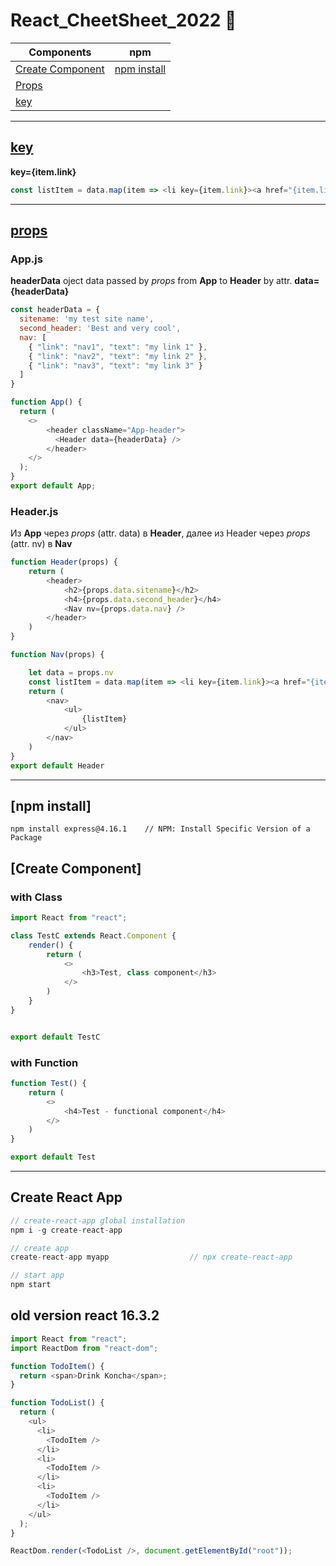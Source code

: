 # React_CheetSheet_2022 :rocket:

| Components  | npm |
| ------------- | ------------- | 
| [Create Component](#create-component) | [npm install](#npm-install)  |
| [Props](#props)                       |                              |
| [key](#key)                           |                              |

---
## [key](#key)

**key={item.link}**
```js
const listItem = data.map(item => <li key={item.link}><a href="{item.link}">{item.text}</a></li>)
```
---
## [props](#props)

### App.js
**headerData** oject data passed by _props_ from __App__ to __Header__ by attr. __data={headerData}__
```js
const headerData = {
  sitename: 'my test site name',
  second_header: 'Best and very cool',
  nav: [
    { "link": "nav1", "text": "my link 1" },
    { "link": "nav2", "text": "my link 2" },
    { "link": "nav3", "text": "my link 3" }
  ]
}

function App() {
  return (
    <>
        <header className="App-header">
          <Header data={headerData} />
        </header>
    </>
  );
}
export default App;
```
### Header.js
Из __App__ через _props_ (attr. data) в __Header__, далее из Header через _props_ (attr. nv) в __Nav__
```js
function Header(props) {
    return (
        <header>
            <h2>{props.data.sitename}</h2>
            <h4>{props.data.second_header}</h4>
            <Nav nv={props.data.nav} />
        </header>
    )
}

function Nav(props) {

    let data = props.nv
    const listItem = data.map(item => <li key={item.link}><a href="{item.link}">{item.text}</a></li>)
    return (
        <nav>
            <ul>
                {listItem}
            </ul>
        </nav>
    )
}
export default Header
```


---
## [npm install]
```
npm install express@4.16.1    // NPM: Install Specific Version of a Package
```


## [Create Component]
### with Class
```js
import React from "react";

class TestC extends React.Component {
    render() {
        return (
            <>
                <h3>Test, class component</h3>
            </>
        )
    }
}


export default TestC
```
### with Function
```js
function Test() {
    return (
        <>
            <h4>Test - functional component</h4>
        </>
    )
}

export default Test
```

---


## Create React App
```js
// create-react-app global installation
npm i -g create-react-app

// create app
create-react-app myapp                  // npx create-react-app

// start app
npm start


```



## old version react 16.3.2
```js
import React from "react";
import ReactDom from "react-dom";

function TodoItem() {
  return <span>Drink Koncha</span>;
}

function TodoList() {
  return (
    <ul>
      <li>
        <TodoItem />
      </li>
      <li>
        <TodoItem />
      </li>
      <li>
        <TodoItem />
      </li>
    </ul>
  );
}

ReactDom.render(<TodoList />, document.getElementById("root"));
```
